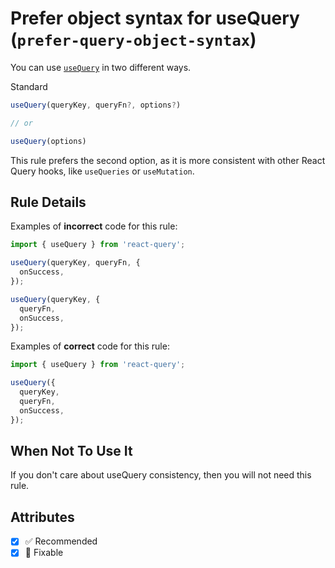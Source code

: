 # Prefer object syntax for useQuery (`prefer-query-object-syntax`)

You can use [`useQuery`](https://react-query.tanstack.com/reference/useQuery) in two different ways.

Standard

```ts
useQuery(queryKey, queryFn?, options?)

// or

useQuery(options)
```

This rule prefers the second option, as it is more consistent with other React Query hooks, like `useQueries` or `useMutation`.

## Rule Details

Examples of **incorrect** code for this rule:

```js
import { useQuery } from 'react-query';

useQuery(queryKey, queryFn, {
  onSuccess,
});

useQuery(queryKey, {
  queryFn,
  onSuccess,
});
```

Examples of **correct** code for this rule:

```js
import { useQuery } from 'react-query';

useQuery({
  queryKey,
  queryFn,
  onSuccess,
});
```

## When Not To Use It

If you don't care about useQuery consistency, then you will not need this rule.

## Attributes

- [x] ✅ Recommended
- [x] 🔧 Fixable
